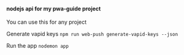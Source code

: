 #### nodejs api for my pwa-guide project
You can use this for any project

Generate vapid keys
`npm run web-push generate-vapid-keys --json`

Run the app
`nodemon app`